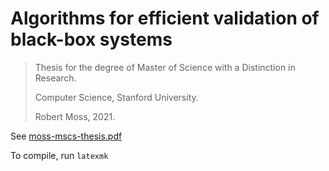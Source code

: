 # Algorithms for efficient validation of black-box systems
> Thesis for the degree of Master of Science with a Distinction in Research.
>
> Computer Science, Stanford University.
>
> Robert Moss, 2021.

See [moss-mscs-thesis.pdf](./moss-mscs-thesis.pdf)

To compile, run `latexmk`